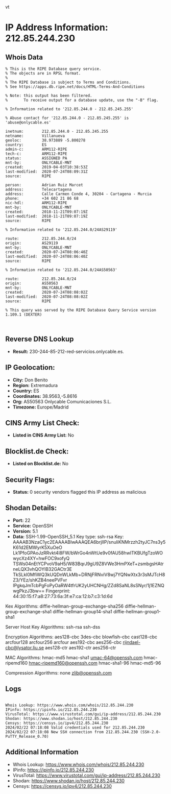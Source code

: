 vt
# IP Address Information: 212.85.244.230

## Whois Data
```
% This is the RIPE Database query service.
% The objects are in RPSL format.
%
% The RIPE Database is subject to Terms and Conditions.
% See https://apps.db.ripe.net/docs/HTML-Terms-And-Conditions

% Note: this output has been filtered.
%       To receive output for a database update, use the "-B" flag.

% Information related to '212.85.244.0 - 212.85.245.255'

% Abuse contact for '212.85.244.0 - 212.85.245.255' is 'abuse@onlycable.es'

inetnum:        212.85.244.0 - 212.85.245.255
netname:        Villanueva
geoloc:         38.973889 -5.800278
country:        ES
admin-c:        ARM112-RIPE
tech-c:         ARM112-RIPE
status:         ASSIGNED PA
mnt-by:         ONLYCABLE-MNT
created:        2019-04-03T10:38:53Z
last-modified:  2020-07-24T08:09:31Z
source:         RIPE

person:         Adrian Ruiz Marcet
address:        Telecartagena
address:        Calle Carmen Conde 4, 30204 - Cartagena - Murcia
phone:          +34 602 21 86 68
nic-hdl:        ARM112-RIPE
mnt-by:         ONLYCABLE-MNT
created:        2018-11-21T09:07:19Z
last-modified:  2018-11-21T09:07:19Z
source:         RIPE

% Information related to '212.85.244.0/24AS29119'

route:          212.85.244.0/24
origin:         AS29119
mnt-by:         ONLYCABLE-MNT
created:        2020-07-24T08:06:40Z
last-modified:  2020-07-24T08:06:40Z
source:         RIPE

% Information related to '212.85.244.0/24AS50563'

route:          212.85.244.0/24
origin:         AS50563
mnt-by:         ONLYCABLE-MNT
created:        2020-07-24T08:08:02Z
last-modified:  2020-07-24T08:08:02Z
source:         RIPE

% This query was served by the RIPE Database Query Service version 1.109.1 (DEXTER)



```
## Reverse DNS Lookup
- **Result:** 230-244-85-212-red-servicios.onlycable.es.

## IP Geolocation:
- **City:** Don Benito
- **Region:** Extremadura
- **Country:** ES
- **Coordinates:** 38.9563,-5.8616
- **Org:** AS50563 Onlycable Comunicaciones S.L.
- **Timezone:** Europe/Madrid

## CINS Army List Check:
- **Listed in CINS Army List:** 
No

## Blocklist.de Check:
- **Listed on Blocklist.de:** 
No

## Security Flags:
- **Status:** 0 security vendors flagged this IP address as malicious

## Shodan Details:
- **Port:** 22
- **Service:** OpenSSH
- **Version:** 5.1
- **Data:** SSH-1.99-OpenSSH_5.1
Key type: ssh-rsa
Key: AAAAB3NzaC1yc2EAAAABIwAAAQEA6brjIIP/snuliKNMrzzh2tyJC7ns3y5K61d2EMWyrK5XuOeO
Lk1PfoGPAoJzRRvkt4l8FW/bWrGo4nWtUe9v0fAU58hwITKBUfgTzoWOwycXz4XY+hwFOC9xofyQ
TSWs04nEtYCPvoV9aH5/W83BqrJ9gU9Z8VWe3HmPXeT+zsmbgsHAtrneLQX3vhQOYlB32GACtr3E
TkSLkl0MfiWQ3kUQDnWLkMb+DRNjFRNviV8wj7YQNwXtx3r3sMJTcH8Z3/YEz/shKZB4neePVFvr
lPgkqJmTcbPgFoPyOaRW4tfrUK2yUHCNHg/ZZd8SaNL8sSNyr/1j1EZNQwgPkzJ3bw==
Fingerprint: 44:30:15:f7:a8:27:73:6a:3f:e7:ca:12:b7:c3:1d:6d

Kex Algorithms:
	diffie-hellman-group-exchange-sha256
	diffie-hellman-group-exchange-sha1
	diffie-hellman-group14-sha1
	diffie-hellman-group1-sha1

Server Host Key Algorithms:
	ssh-rsa
	ssh-dss

Encryption Algorithms:
	aes128-cbc
	3des-cbc
	blowfish-cbc
	cast128-cbc
	arcfour128
	arcfour256
	arcfour
	aes192-cbc
	aes256-cbc
	rijndael-cbc@lysator.liu.se
	aes128-ctr
	aes192-ctr
	aes256-ctr

MAC Algorithms:
	hmac-md5
	hmac-sha1
	umac-64@openssh.com
	hmac-ripemd160
	hmac-ripemd160@openssh.com
	hmac-sha1-96
	hmac-md5-96

Compression Algorithms:
	none
	zlib@openssh.com


## Logs
```

Whois Lookup: https://www.whois.com/whois/212.85.244.230
IPinfo: https://ipinfo.io/212.85.244.230
VirusTotal: https://www.virustotal.com/gui/ip-address/212.85.244.230
Shodan: https://www.shodan.io/host/212.85.244.230
Censys: https://censys.io/ipv4/212.85.244.230
2024/02/22 07:18:08 Valid credentials used for 212.85.244.230
2024/02/22 07:18:08 New SSH connection from 212.85.244.230 (SSH-2.0-PuTTY_Release_0.70)

```
## Additional Information
- Whois Lookup: https://www.whois.com/whois/212.85.244.230
- IPinfo: https://ipinfo.io/212.85.244.230
- VirusTotal: https://www.virustotal.com/gui/ip-address/212.85.244.230
- Shodan: https://www.shodan.io/host/212.85.244.230
- Censys: https://censys.io/ipv4/212.85.244.230

